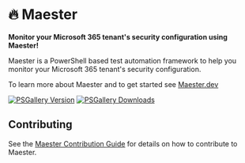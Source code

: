 # 🔥 Maester

**Monitor your Microsoft 365 tenant's security configuration using Maester!**

Maester is a PowerShell based test automation framework to help you monitor your Microsoft 365 tenant's security configuration.

To learn more about Maester and to get started see [Maester.dev](https://maester.dev)

[![PSGallery Version](https://img.shields.io/powershellgallery/v/maester.svg?style=flat&logo=powershell&label=PSGallery%20Version)](https://www.powershellgallery.com/packages/maester) [![PSGallery Downloads](https://img.shields.io/powershellgallery/dt/maester.svg?style=flat&logo=powershell&label=PSGallery%20Downloads)](https://www.powershellgallery.com/packages/maester)

## Contributing

See the [Maester Contribution Guide](https://maester.dev/docs/contributing) for details on how to contribute to Maester.
